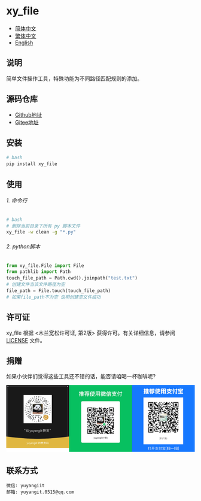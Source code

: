 <!--
 * @Author: yuyangit yuyangit.0515@qq.com
 * @Date: 2024-10-18 20:12:04
 * @LastEditors: yuyangit yuyangit.0515@qq.com
 * @LastEditTime: 2024-10-18 20:15:01
 * @FilePath: /xy_file/README.md
 * @Description: 这是默认设置,请设置`customMade`, 打开koroFileHeader查看配置 进行设置: https://github.com/OBKoro1/koro1FileHeader/wiki/%E9%85%8D%E7%BD%AE
-->
# xy_file

- [简体中文](readme/README_zh_CN.md)
- [繁体中文](readme/README_zh_TW.md)
- [English](readme/README_en.md)

## 说明
简单文件操作工具，特殊功能为不同路径匹配规则的添加。

## 源码仓库

- <a href="https://github.com/xy-base/xy_file.git" target="_blank">Github地址</a>  
- <a href="https://gitee.com/xy-base/xy_file.git" target="_blank">Gitee地址</a>

## 安装

```bash
# bash
pip install xy_file
```

## 使用

###### 1. 命令行

```bash
# bash
# 删除当前目录下所有 py 脚本文件
xy_file -w clean -g "*.py"
```

###### 2. python脚本

```python
from xy_file.File import File
from pathlib import Path
touch_file_path = Path.cwd().joinpath("test.txt")
# 创建文件当该文件路径为空
file_path = File.touch(touch_file_path)
# 如果file_path不为空 说明创建空文件成功
```

## 许可证
xy_file 根据 <木兰宽松许可证, 第2版> 获得许可。有关详细信息，请参阅 [LICENSE](LICENSE) 文件。

## 捐赠

如果小伙伴们觉得这些工具还不错的话，能否请咱喝一杯咖啡呢?  

![Pay-Total](./readme/Pay-Total.png)


## 联系方式

```
微信: yuyangiit
邮箱: yuyangit.0515@qq.com
```